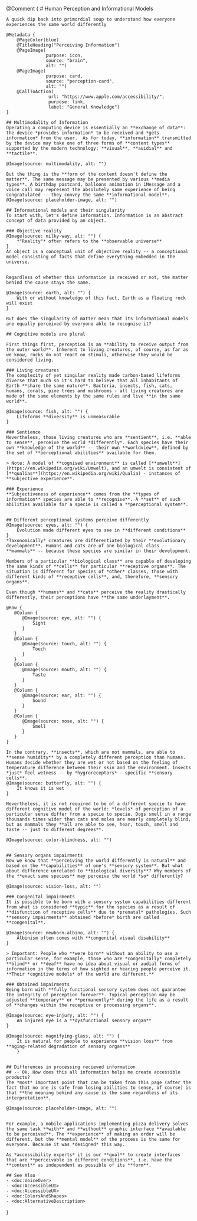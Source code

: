 @Comment {
    # Human Perception and Informational Models

    A quick dip back into primordial soup to understand how everyone experiences the same world differently

    @Metadata {
        @PageColor(blue)
        @TitleHeading("Perceiving Information")
        @PageImage(
                   purpose: icon, 
                   source: "brain", 
                   alt: "")
        @PageImage(
                   purpose: card, 
                   source: "perception-card", 
                   alt: "")
        @CallToAction(
                    url: "https://www.apple.com/accessibility/",
                    purpose: link, 
                    label: "General Knowledge")
    }

    ## Multimodality of Information
    Operating a computing device is essentially an **exchange of data**: the device *provides information* to be received and *gets information* from the user.  As for today, **information** transmitted by the device may take one of three forms of **content types** supported by the modern technology: **visual**, **auidial** and **tactile**. 

    @Image(source: multimodality, alt: "") 

    But the thing is the **form of the content doesn't define the matter**. The same message may be presented by various **media types**. A birthday postcard, balloons animation in iMessage and a voice call may represent the absolutely same experience of being congratulated -- they convey the same **informational model**. 
    @Image(source: placeholder-image, alt: "") 

    ## Informational models and their singularity
    To start with, let's define information. Information is an abstract concept of data provided by an object. 

    ### Objective reality
    @Image(source: milky-way, alt: "") {
        *"Reality"* often refers to the **observable universe**
    }
    An object is a conceptual unit of objective reality -- a conceptional model consisting of facts that define everything embedded in the universe.


    Regardless of whether this information is received or not, the matter behind the cause stays the same.

    @Image(source: earth, alt: "") {
        With or without knowledge of this fact, Earth as a floating rock will exist
    }

    But does the singularity of matter mean that its informational models are equally perceived by everyone able to recognise it? 

    ## Cognitive models are plural

    First things first, perception is an **ability to receive output from the outer world**. Inherent to living creatures, of course, as far as we know, rocks do not react on stimuli, otherwise they would be considered living.

    ### Living creatures
    The complexity of yet singular reality made carbon-based lifeforms diverse that much so it's hard to believe that all inhabitants of Earth **share the same nature**. Bacteria, insects, fish, cats, humans, corals, pine trees and mushrooms - all living creatures are made of the same elements by the same rules and live **in the same world**.

    @Image(source: fish, alt: "") {
        Lifeforms **diversity** is unmeasurable 
    }

    ### Sentience
    Nevertheless, those living creatures who are **sentient**, i.e. **able to sense**, perceive the world *differently*. Each species have their own **knowledge of the world** -- their own **worldview**, defined by the set of **perceptional abilities** available for them. 

    > Note: A model of **cognised environment** is called [**umwelt**](https://en.wikipedia.org/wiki/Umwelt), and an umwelt is consistent of [**qualias**](https://en.wikipedia.org/wiki/Qualia) - instances of **subjective experience**. 

    ### Experience
    **Subjectiveness of experience** comes from the **types of information** species are able to **recognise**. A **set** of such abilities available for a specie is called a **perceptional system**.


    ## Different perceptional systems perceive differently
    @Image(source: eyes, alt: "") {
        Evolution made different eyes to see in **different conditions**
    }
    *Taxonomically* creatures are differentiated by their **evolutionary development**. Humans and cats are of one biological class -- **mammals** -- because these species are similar in their development.

    Members of a particular **biological class** are capable of developing the same kinds of **cells** for particular **receptive organs**. The situation is different for species of *other* classes, those with different kinds of **receptive cells**, and, therefore, **sensory organs**. 

    Even though **humans** and **cats** perceive the reality drastically differently, their perceptions have **the same underlayment**.

    @Row {
       @Column {
          @Image(source: eye, alt: "") {
              Sight
          }
       }
       @Column {
          @Image(source: touch, alt: "") {
              Touch
          }
       }
       @Column {
          @Image(source: mouth, alt: "") {
              Taste
          }
       }
       @Column {
          @Image(source: ear, alt: "") {
              Sound
          }
       }
       @Column {
          @Image(source: nose, alt: "") {
              Smell
          }
       }
    }

    In the contrary, **insects**, which are not mammals, are able to **sense humidity** by a completely different perception than humans. Humans decide whether they are wet or not based on the feeling of temperature difference between their skin and the environment. Insects *just* feel wetness -- by *hygroreceptors* - specific **sensory cells**. 
    @Image(source: butterfly, alt: "") {
        It knows it is wet
    }

    Nevertheless, it is not required to be of a different specie to have different cognitive model of the world: *levels* of perception of a particular sense differ from a specie to specie. Dogs smell in a range thousands times wider than cats and moles are nearly completely blind, but as mammals they **all are able to see, hear, touch, smell and taste -- just to different degrees**.

    @Image(source: color-blindness, alt: "")


    ## Sensory organs impairments
    Now we know that **perceiving the world differently is natural** and based on the **capabilities** of one's **sensory system**. But what about difference unrelated to **biological diversity**? Why members of the **exact same species** may perceive the world *so* differently?

    @Image(source: vision-loss, alt: "")

    ### Congenital impairments
    It is possible to be born with a sensory system capabilities different from what is considered **typic** for the species as a result of **disfunction of receptive cells** due to *prenatal* pathologies. Such **sensory impairments** obtained *before* birth are called **congenital**.

    @Image(source: newborn-albino, alt: "") {
        Albinism often comes with **congenital visual disability**
    }

    > Important: People who **were born** without an ability to use a particular sense, for example, those who are *congenitally* completely **blind** or **deaf** have no idea about visual or audial forms of information in the terms of how sighted or hearing people perceive it. **Their *cognitive models* of the world are different.**

    ### Obtained impairments
    Being born with **fully functional sensory system does not guarantee the integrity of perception forever**. Typical perception may be adjusted **temporary** or **permanently** during the life as a result of **changes within the receptive or processing organs**. 

    @Image(source: eye-injury, alt: "") {
        An injured eye is a **dysfunctional sensory organ**
    }

    @Image(source: magnifying-glass, alt: "") {
        It is natural for people to experience **vision loss** from **aging-related degradation of sensory organs**
        }
        
        
    ## Differences in processing recieved information
    ## -- Ok. How does this all information helps me create accessible products? 
    The *most* important point that can be taken from this page (after the fact that no one is safe from losing abilities to sense, of course) is that **the meaning behind any cause is the same regardless of its interpretation**. 
        
    @Image(source: placeholder-image, alt: "")
        
        
    For example, a mobile applications implementing pizza delivery solves the same task **with** and **without** graphic interface **available to be perceived**. The **experience** of making an order will be different, but the **mental model** of the process is the same for everyone. Because it was *designed* this way. 

    As *accessibility experts* it is our **goal** to create interfaces that are **perceivable in different conditions**, i.e. have the **content** as independent as possible of its **form**.
        
    ## See Also
    - <doc:VoiceOver>
    - <doc:AccessibleUI>
    - <doc:AccessibleUX>
    - <doc:ColorsAndShapes>
    - <doc:AlternativeDescription>
}
